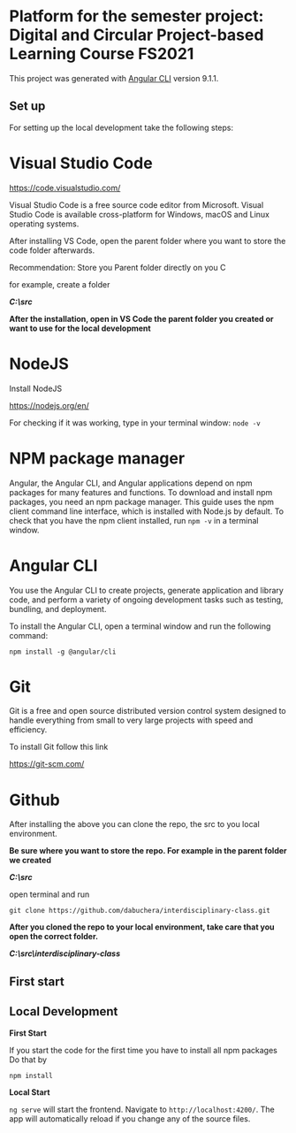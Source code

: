 # Platform for the semester project: Digital and Circular Project-based Learning Course FS2021

This project was generated with [Angular CLI](https://github.com/angular/angular-cli) version 9.1.1.

## Set up

For setting up the local development take the following steps:

# Visual Studio Code

https://code.visualstudio.com/

Visual Studio Code is a free source code editor from Microsoft. Visual Studio Code is available cross-platform for Windows, macOS and Linux operating systems.

After installing VS Code, open the parent folder where you want to store the code folder afterwards.

Recommendation: Store you Parent folder directly on you C

for example, create a folder

***C:\src***

**After the installation, open in VS Code the parent folder you created or want to use for the local development**

# NodeJS

Install NodeJS

https://nodejs.org/en/

For checking if it was working, type in your terminal window: `node -v`

# NPM package manager

Angular, the Angular CLI, and Angular applications depend on npm packages for many features and functions. To download and install npm packages, you need an npm package manager. This guide uses the npm client command line interface, which is installed with Node.js by default. To check that you have the npm client installed, run `npm -v` in a terminal window.

# Angular CLI

You use the Angular CLI to create projects, generate application and library code, and perform a variety of ongoing development tasks such as testing, bundling, and deployment.

To install the Angular CLI, open a terminal window and run the following command:

`npm install -g @angular/cli`

# Git

Git is a free and open source distributed version control system designed to handle everything from small to very large projects with speed and efficiency.

To install Git follow this link

https://git-scm.com/

# Github

After installing the above you can clone the repo, the src to you local environment. 

**Be sure where you want to store the repo. For example in the parent folder we created**

***C:\src***

open terminal and run

`git clone https://github.com/dabuchera/interdisciplinary-class.git` 

**After you cloned the repo to your local environment, take care that you open the correct folder.**

***C:\src\interdisciplinary-class***

## First start

## Local Development

**First Start**

If you start the code for the first time you have to install all npm packages
Do that by

`npm install` 

**Local Start**

`ng serve` will start the frontend. Navigate to `http://localhost:4200/`. The app will automatically reload if you change any of the source files.

